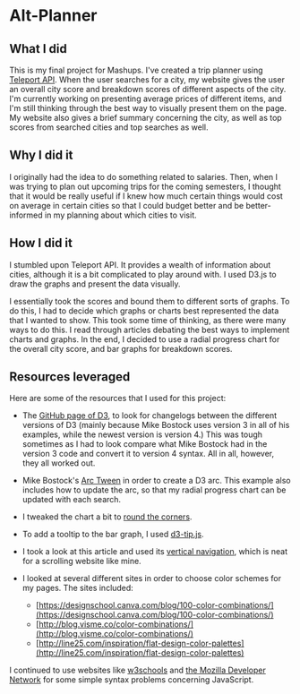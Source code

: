# Alt-Planner
## What I did

This is my final project for Mashups. I've created a trip planner using [Teleport API](https://developers.teleport.org/api/getting_started/). When the user searches for a city, my website gives the user an overall city score and breakdown scores of different aspects of the city. I'm currently working on presenting average prices of different items, and I'm still thinking through the best way to visually present them on the page. My website also gives a brief summary concerning the city, as well as top scores from searched cities and top searches as well.

## Why I did it

I originally had the idea to do something related to salaries. Then, when I was trying to plan out upcoming trips for the coming semesters, I thought that it would be really useful if I knew how much certain things would cost on average in certain cities so that I could budget better and be better-informed in my planning about which cities to visit.

## How I did it

I stumbled upon Teleport API. It provides a wealth of information about cities, although it is a bit complicated to play around with. I used D3.js to draw the graphs and present the data visually.

I essentially took the scores and bound them to different sorts of graphs. To do this, I had to decide which graphs or charts best represented the data that I wanted to show. This took some time of thinking, as there were many ways to do this. I read through articles debating the best ways to implement charts and graphs. In the end, I decided to use a radial progress chart for the overall city score, and bar graphs for breakdown scores.

## Resources leveraged

Here are some of the resources that I used for this project:

*   The [GitHub page of D3](https://github.com/d3), to look for changelogs between the different versions of D3 (mainly because Mike Bostock uses version 3 in all of his examples, while the newest version is version 4.) This was tough sometimes as I had to look compare what Mike Bostock had in the version 3 code and convert it to version 4 syntax. All in all, however, they all worked out.

*   Mike Bostock's [Arc Tween](https://bl.ocks.org/mbostock/5100636) in order to create a D3 arc. This example also includes how to update the arc, so that my radial progress chart can be updated with each search.

*   I tweaked the chart a bit to [round the corners](http://bl.ocks.org/mbostock/b7671cb38efdfa5da3af).

*   To add a tooltip to the bar graph, I used [d3-tip.js](https://github.com/VACLab/d3-tip).

*   I took a look at this article and used its [vertical navigation](https://codyhouse.co/gem/vertical-fixed-navigation/), which is neat for a scrolling website like mine.

*   I looked at several different sites in order to choose color schemes for my pages. The sites included:

    *   [https://designschool.canva.com/blog/100-color-combinations/](https://designschool.canva.com/blog/100-color-combinations/)
    *   [http://blog.visme.co/color-combinations/](http://blog.visme.co/color-combinations/)
    *   [http://line25.com/inspiration/flat-design-color-palettes](http://line25.com/inspiration/flat-design-color-palettes)

I continued to use websites like [w3schools](http://www.w3schools.com/) and [the Mozilla Developer Network](https://developer.mozilla.org/en/docs/Web/JavaScript) for some simple syntax problems concerning JavaScript.
